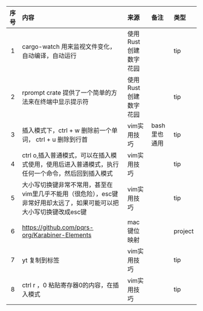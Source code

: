 | 序号 | 内容                                                             | 来源             | 备注       | 类型      |
|:--:|:---------------------------------------------------------------|:---------------|:---------|:--------|
| 1  | cargo-watch 用来监视文件变化，自动编译，自动运行                                 | 使用 Rust 创建数字花园 |          | tip     |
| 2  | rprompt crate 提供了一个简单的方法来在终端中显示提示符                             | 使用 Rust 创建数字花园 |          | tip     |
| 3  | 插入模式下，ctrl + w 删除前一个单词， ctrl + u 删除到行首                         | vim实用技巧        | bash里也通用 | tip     |
| 4  | ctrl o,插入普通模式，可以在插入模式使用，使用后进入普通模式，执行任何一个命令，然后回到插入模式            | vim实用技巧        |          | tip     |
| 5  | 大小写切换键非常不常用，甚至在vim里几乎不能用（很危险），esc键非常好用却太远了，如果可能可以把大小写切换键改成esc键 | vim实用技巧        |          | tip     |
| 6  | https://github.com/pqrs-org/Karabiner-Elements                 | mac 键位映射       |          | project |
| 7  | yt 复制到标签                                                       | vim实用技巧        |          | tip     |
| 8  | ctrl r ，0 粘贴寄存器0的内容，在插入模式                                      | vim实用技巧        |          | tip     |
